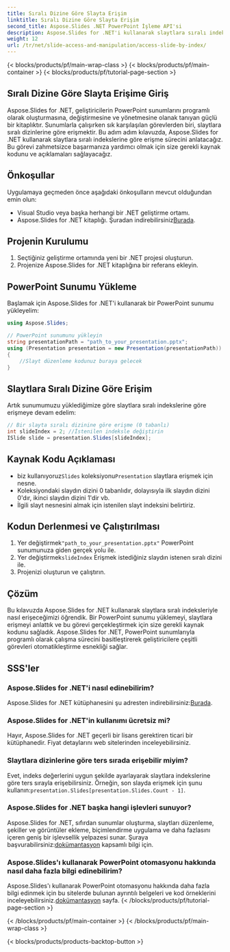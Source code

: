 ```yaml
---
title: Sıralı Dizine Göre Slayta Erişim
linktitle: Sıralı Dizine Göre Slayta Erişim
second_title: Aspose.Slides .NET PowerPoint İşleme API'si
description: Aspose.Slides for .NET'i kullanarak slaytlara sıralı indeksle nasıl erişeceğinizi öğrenin. PowerPoint sunumlarında kolayca gezinmek ve bunları değiştirmek için kaynak kodlu bu adım adım kılavuzu izleyin.
weight: 12
url: /tr/net/slide-access-and-manipulation/access-slide-by-index/
---
```


{< blocks/products/pf/main-wrap-class >}
{< blocks/products/pf/main-container >}
{< blocks/products/pf/tutorial-page-section >}


## Sıralı Dizine Göre Slayta Erişime Giriş

Aspose.Slides for .NET, geliştiricilerin PowerPoint sunumlarını programlı olarak oluşturmasına, değiştirmesine ve yönetmesine olanak tanıyan güçlü bir kitaplıktır. Sunumlarla çalışırken sık karşılaşılan görevlerden biri, slaytlara sıralı dizinlerine göre erişmektir. Bu adım adım kılavuzda, Aspose.Slides for .NET kullanarak slaytlara sıralı indekslerine göre erişme sürecini anlatacağız. Bu görevi zahmetsizce başarmanıza yardımcı olmak için size gerekli kaynak kodunu ve açıklamaları sağlayacağız.

## Önkoşullar

Uygulamaya geçmeden önce aşağıdaki önkoşulların mevcut olduğundan emin olun:

- Visual Studio veya başka herhangi bir .NET geliştirme ortamı.
-  Aspose.Slides for .NET kitaplığı. Şuradan indirebilirsiniz[Burada](https://releases.aspose.com/slides/net/).

## Projenin Kurulumu

1. Seçtiğiniz geliştirme ortamında yeni bir .NET projesi oluşturun.
2. Projenize Aspose.Slides for .NET kitaplığına bir referans ekleyin.

## PowerPoint Sunumu Yükleme

Başlamak için Aspose.Slides for .NET'i kullanarak bir PowerPoint sunumu yükleyelim:

```csharp
using Aspose.Slides;

// PowerPoint sunumunu yükleyin
string presentationPath = "path_to_your_presentation.pptx";
using (Presentation presentation = new Presentation(presentationPath))
{
    //Slayt düzenleme kodunuz buraya gelecek
}
```

## Slaytlara Sıralı Dizine Göre Erişim

Artık sunumumuzu yüklediğimize göre slaytlara sıralı indekslerine göre erişmeye devam edelim:

```csharp
// Bir slayta sıralı dizinine göre erişme (0 tabanlı)
int slideIndex = 2; //İstenilen indeksle değiştirin
ISlide slide = presentation.Slides[slideIndex];
```

## Kaynak Kodu Açıklaması

-  biz kullanıyoruz`Slides` koleksiyonu`Presentation` slaytlara erişmek için nesne.
- Koleksiyondaki slaydın dizini 0 tabanlıdır, dolayısıyla ilk slaydın dizini 0'dır, ikinci slaydın dizini 1'dir vb.
- İlgili slayt nesnesini almak için istenilen slayt indeksini belirtiriz.

## Kodun Derlenmesi ve Çalıştırılması

1.  Yer değiştirmek`"path_to_your_presentation.pptx"` PowerPoint sunumunuza giden gerçek yolu ile.
2.  Yer değiştirmek`slideIndex` Erişmek istediğiniz slaydın istenen sıralı dizini ile.
3. Projenizi oluşturun ve çalıştırın.

## Çözüm

Bu kılavuzda Aspose.Slides for .NET kullanarak slaytlara sıralı indeksleriyle nasıl erişeceğimizi öğrendik. Bir PowerPoint sunumu yüklemeyi, slaytlara erişmeyi anlattık ve bu görevi gerçekleştirmek için size gerekli kaynak kodunu sağladık. Aspose.Slides for .NET, PowerPoint sunumlarıyla programlı olarak çalışma sürecini basitleştirerek geliştiricilere çeşitli görevleri otomatikleştirme esnekliği sağlar.

## SSS'ler

### Aspose.Slides for .NET'i nasıl edinebilirim?

 Aspose.Slides for .NET kütüphanesini şu adresten indirebilirsiniz:[Burada](https://releases.aspose.com/slides/net/).

### Aspose.Slides for .NET'in kullanımı ücretsiz mi?

Hayır, Aspose.Slides for .NET geçerli bir lisans gerektiren ticari bir kütüphanedir. Fiyat detaylarını web sitelerinden inceleyebilirsiniz.

### Slaytlara dizinlerine göre ters sırada erişebilir miyim?

 Evet, indeks değerlerini uygun şekilde ayarlayarak slaytlara indekslerine göre ters sırayla erişebilirsiniz. Örneğin, son slayda erişmek için şunu kullanın:`presentation.Slides[presentation.Slides.Count - 1]`.

### Aspose.Slides for .NET başka hangi işlevleri sunuyor?

Aspose.Slides for .NET, sıfırdan sunumlar oluşturma, slaytları düzenleme, şekiller ve görüntüler ekleme, biçimlendirme uygulama ve daha fazlasını içeren geniş bir işlevsellik yelpazesi sunar. Şuraya başvurabilirsiniz:[dokümantasyon](https://reference.aspose.com/slides/net/) kapsamlı bilgi için.

### Aspose.Slides'ı kullanarak PowerPoint otomasyonu hakkında nasıl daha fazla bilgi edinebilirim?

 Aspose.Slides'ı kullanarak PowerPoint otomasyonu hakkında daha fazla bilgi edinmek için bu sitelerde bulunan ayrıntılı belgeleri ve kod örneklerini inceleyebilirsiniz.[dokümantasyon](https://reference.aspose.com/slides/net/) sayfa.
{< /blocks/products/pf/tutorial-page-section >}

{< /blocks/products/pf/main-container >}
{< /blocks/products/pf/main-wrap-class >}

{< blocks/products/products-backtop-button >}
